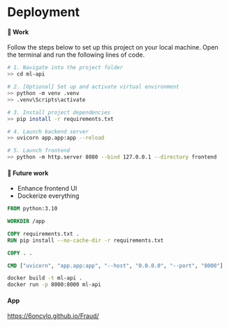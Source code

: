 # Deployment

#### :test_tube: Work

Follow the steps below to set up this project on your local machine.
Open the terminal and run the following lines of code.

```bash
# 1. Navigate into the project folder
>> cd ml-api

# 2. [Optional] Set up and activate virtual environment
>> python -m venv .venv  
>> .venv\Scripts\activate

# 3. Install project dependencies
>> pip install -r requirements.txt

# 4. Launch backend server
>> uvicorn app.app:app --reload

# 5. Launch frontend
>> python -m http.server 8080 --bind 127.0.0.1 --directory frontend

```
#### :rocket: Future work

- Enhance frontend UI
- Dockerize everything

```Dockerfile
FROM python:3.10

WORKDIR /app

COPY requirements.txt .
RUN pip install --no-cache-dir -r requirements.txt

COPY . .

CMD ["uvicorn", "app.app:app", "--host", "0.0.0.0", "--port", "8000"]
```

```bash
docker build -t ml-api .
docker run -p 8000:8000 ml-api
```

#### App 

https://6oncvlo.github.io/Fraud/